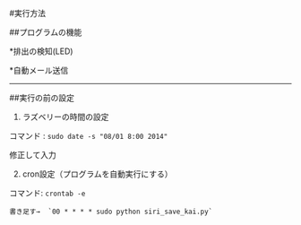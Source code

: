 #実行方法

##プログラムの機能

*排出の検知(LED)

*自動メール送信

-------

##実行の前の設定

1. ラズベリーの時間の設定

コマンド : `sudo date -s "08/01 8:00 2014"`

修正して入力

2. cron設定（プログラムを自動実行にする）

コマンド: `crontab -e`

	書き足す→  `00 * * * * sudo python siri_save_kai.py`


